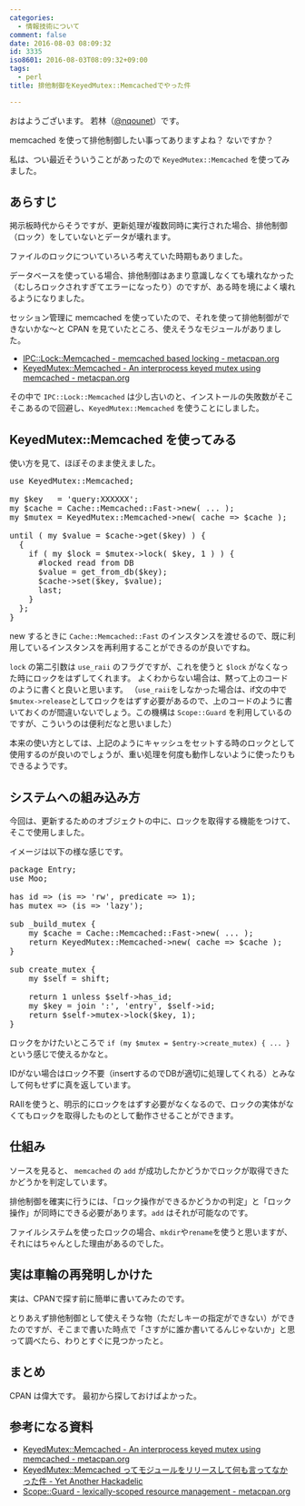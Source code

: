 ```yaml
---
categories:
  - 情報技術について
comment: false
date: 2016-08-03 08:09:32
id: 3335
iso8601: 2016-08-03T08:09:32+09:00
tags:
  - perl
title: 排他制御をKeyedMutex::Memcachedでやった件

---
```


<p>おはようございます。
若林（<a href="https://twitter.com/nqounet">@nqounet</a>）です。</p>

<p>memcached を使って排他制御したい事ってありますよね？
ないですか？</p>

<p>私は、つい最近そういうことがあったので <code>KeyedMutex::Memcached</code> を使ってみました。</p>



<h2>あらすじ</h2>

<p>掲示板時代からそうですが、更新処理が複数同時に実行された場合、排他制御（ロック）をしていないとデータが壊れます。</p>

<p>ファイルのロックについていろいろ考えていた時期もありました。</p>

<p>データベースを使っている場合、排他制御はあまり意識しなくても壊れなかった（むしろロックされすぎてエラーになったり）のですが、ある時を境によく壊れるようになりました。</p>

<p>セッション管理に memcached を使っていたので、それを使って排他制御ができないかな〜と CPAN を見ていたところ、使えそうなモジュールがありました。</p>

<ul>
<li><a href="https://metacpan.org/pod/IPC::Lock::Memcached">IPC::Lock::Memcached - memcached based locking - metacpan.org</a></li>
<li><a href="https://metacpan.org/pod/KeyedMutex::Memcached">KeyedMutex::Memcached - An interprocess keyed mutex using memcached - metacpan.org</a></li>
</ul>

<p>その中で <code>IPC::Lock::Memcached</code> は少し古いのと、インストールの失敗数がそこそこあるので回避し、<code>KeyedMutex::Memcached</code> を使うことにしました。</p>

<h2>KeyedMutex::Memcached を使ってみる</h2>

<p>使い方を見て、ほぼそのまま使えました。</p>

<pre class="lang:perl decode:true " title="SYNOPSIS" >use KeyedMutex::Memcached;
 
my $key   = 'query:XXXXXX';
my $cache = Cache::Memcached::Fast-&gt;new( ... );
my $mutex = KeyedMutex::Memcached-&gt;new( cache =&gt; $cache );
 
until ( my $value = $cache-&gt;get($key) ) {
  {
    if ( my $lock = $mutex-&gt;lock( $key, 1 ) ) {
      #locked read from DB
      $value = get_from_db($key);
      $cache-&gt;set($key, $value);
      last;
    }
  };
}</pre>

<p>new するときに <code>Cache::Memcached::Fast</code> のインスタンスを渡せるので、既に利用しているインスタンスを再利用することができるのが良いですね。</p>

<p><code>lock</code> の第二引数は <code>use_raii</code> のフラグですが、これを使うと <code>$lock</code> がなくなった時にロックをはずしてくれます。
よくわからない場合は、黙って上のコードのように書くと良いと思います。
（<code>use_raii</code>をしなかった場合は、if文の中で<code>$mutex-&gt;release</code>としてロックをはずす必要があるので、上のコードのように書いておくのが間違いないでしょう。この機構は <code>Scope::Guard</code> を利用しているのですが、こういうのは便利だなと思いました）</p>

<p>本来の使い方としては、上記のようにキャッシュをセットする時のロックとして使用するのが良いのでしょうが、重い処理を何度も動作しないように使ったりもできるようです。</p>

<h2>システムへの組み込み方</h2>

<p>今回は、更新するためのオブジェクトの中に、ロックを取得する機能をつけて、そこで使用しました。</p>

<p>イメージは以下の様な感じです。</p>

<pre class="lang:perl decode:true " title="Entry.pm" >package Entry;
use Moo;

has id =&gt; (is =&gt; 'rw', predicate =&gt; 1);
has mutex =&gt; (is =&gt; 'lazy');

sub _build_mutex {
    my $cache = Cache::Memcached::Fast-&gt;new( ... );
    return KeyedMutex::Memcached-&gt;new( cache =&gt; $cache );
}

sub create_mutex {
    my $self = shift;

    return 1 unless $self-&gt;has_id;
    my $key = join ':', 'entry', $self-&gt;id;
    return $self-&gt;mutex-&gt;lock($key, 1);
}
</pre>

<p>ロックをかけたいところで <code>if (my $mutex = $entry-&gt;create_mutex) { ... }</code> という感じで使えるかなと。</p>

<p>IDがない場合はロック不要（insertするのでDBが適切に処理してくれる）とみなして何もせずに真を返しています。</p>

<p>RAIIを使うと、明示的にロックをはずす必要がなくなるので、ロックの実体がなくてもロックを取得したものとして動作させることができます。</p>

<h2>仕組み</h2>

<p>ソースを見ると、 <code>memcached</code> の <code>add</code> が成功したかどうかでロックが取得できたかどうかを判定しています。</p>

<p>排他制御を確実に行うには、「ロック操作ができるかどうかの判定」と「ロック操作」が同時にできる必要があります。<code>add</code> はそれが可能なのです。</p>

<p>ファイルシステムを使ったロックの場合、<code>mkdir</code>や<code>rename</code>を使うと思いますが、それにはちゃんとした理由があるのでした。</p>

<h2>実は車輪の再発明しかけた</h2>

<p>実は、CPANで探す前に簡単に書いてみたのです。</p>

<p>とりあえず排他制御として使えそうな物（ただしキーの指定ができない）ができたのですが、そこまで書いた時点で「さすがに誰か書いてるんじゃないか」と思って調べたら、わりとすぐに見つかったと。</p>

<h2>まとめ</h2>

<p>CPAN は偉大です。
最初から探しておけばよかった。</p>

<h2>参考になる資料</h2>

<ul>
<li><a href="https://metacpan.org/pod/KeyedMutex::Memcached">KeyedMutex::Memcached - An interprocess keyed mutex using memcached - metacpan.org</a></li>
<li><a href="http://d.hatena.ne.jp/ZIGOROu/20110308/1299607008">KeyedMutex::Memcached ってモジュールをリリースして何も言ってなかった件 - Yet Another Hackadelic</a></li>
<li><a href="https://metacpan.org/pod/Scope::Guard">Scope::Guard - lexically-scoped resource management - metacpan.org</a></li>
</ul>
    	